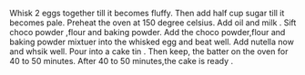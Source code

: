 Whisk 2 eggs together till it becomes fluffy.
Then add half cup sugar till it becomes pale.
Preheat the oven at 150 degree celsius.
Add oil and milk .
Sift choco powder ,flour and baking powder.
Add the choco powder,flour and baking powder mixtuer into the whisked egg and beat well.
Add nutella now and whsik well.
Pour into a cake tin .
Then keep, the batter on the oven for 40 to 50 minutes.
After 40 to 50 minutes,the cake is ready .
